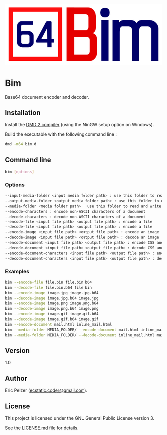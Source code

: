 ![](https://github.com/senselogic/BIM/blob/master/LOGO/bim.png)

# Bim

Base64 document encoder and decoder.

## Installation

Install the [DMD 2 compiler](https://dlang.org/download.html) (using the MinGW setup option on Windows).

Build the executable with the following command line :

```bash
dmd -m64 bim.d
```

## Command line

```bash
bim [options]
```

### Options

```bash
--input-media-folder <input media folder path> : use this folder to read media files
--output-media-folder <output media folder path> : use this folder to write media files
--media-folder <media folder path> : use this folder to read and write media files
--encode-characters : encode non-ASCII characters of a document
--decode-characters : decode non-ASCII characters of a document
--encode-file <input file path> <output file path> : encode a file
--decode-file <input file path> <output file path> : encode a file
--encode-image <input file path> <output file path> : encode an image
--decode-image <input file path> <output file path> : decode an image
--encode-document <input file path> <output file path> : encode CSS and HTML inline images of a document
--decode-document <input file path> <output file path> : decode CSS and HTML inline images of a document
--encode-document-characters <input file path> <output file path> : encode CSS and HTML inline images of a document
--decode-document-characters <input file path> <output file path> : decode CSS and HTML inline images of a document
```

### Examples

```bash
bim --encode-file file.bin file.bin.b64
bim --decode-file file.bin.b64 file.bin
bim --encode-image image.jpg image.jpg.b64
bim --decode-image image.jpg.b64 image.jpg
bim --encode-image image.png image.png.b64
bim --decode-image image.png.b64 image.png
bim --encode-image image.gif image.gif.b64
bim --decode-image image.gif.b64 image.gif
bim --encode-document mail.html inline_mail.html
bim --media-folder MEDIA_FOLDER/ --encode-document mail.html inline_mail.html
bim --media-folder MEDIA_FOLDER/ --decode-document inline_mail.html mail.html
```

## Version

1.0

## Author

Eric Pelzer (ecstatic.coder@gmail.com).

## License

This project is licensed under the GNU General Public License version 3.

See the [LICENSE.md](LICENSE.md) file for details.
